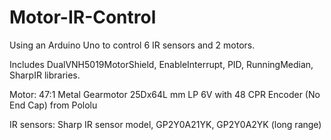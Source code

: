 # Motor-IR-Control
Using an Arduino Uno to control 6 IR sensors and 2 motors. 

Includes DualVNH5019MotorShield, EnableInterrupt, PID, RunningMedian, SharpIR libraries. 

Motor: 47:1 Metal Gearmotor 25Dx64L mm LP 6V with 48 CPR Encoder (No End Cap) from Pololu

IR sensors: Sharp IR sensor model, GP2Y0A21YK, GP2Y0A2YK (long range)

